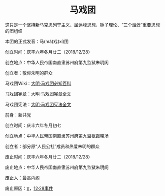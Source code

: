 <h1 align="center">马戏团</h1>
  
这只是一个坚持新马克思列宁主义、屈远峰思想、锤子理论、“三个蛤蟆”重要思想的团组织

本团的正式发音：马(mà)戏(xí)团

创立时间：庆丰六年冬月廿二（2018/12/28）

创立地点：中华人民帝国南直隶苏州府第九监狱朱明阁

创立者：敬仰朱明的群众

马戏团Wiki：[大明·马戏团必知百科](https://github.com/YYAppleFan/Circus/wiki)

马戏团宪章：[大明·马戏团宪章全文](https://github.com/YYAppleFan/Circus/tree/Charter)

马戏团宪法：[大明·马戏团宪法全文]()

前身：新共党

创立时间：庆丰六年冬月初七

创立地点：中华人民帝国南直隶苏州府第九监狱蹴鞠场

创立者：部分原“人民公社”成员和热爱朱明的群众

废止时间：庆丰六年冬月廿二（2018/12/28）

废止地点：中华人民帝国南直隶苏州府第九监狱朱明阁

废止人：最高内阁

废止原因：[π](https://github.com/YYAppleFan/Circus/wiki/%E5%8E%86%E5%8F%B2%E4%BA%8B%E4%BB%B6#%CF%80)，[12·28事件](https://github.com/YYAppleFan/Circus/wiki/%E5%8E%86%E5%8F%B2%E4%BA%8B%E4%BB%B6#1228%E4%BA%8B%E4%BB%B6)
